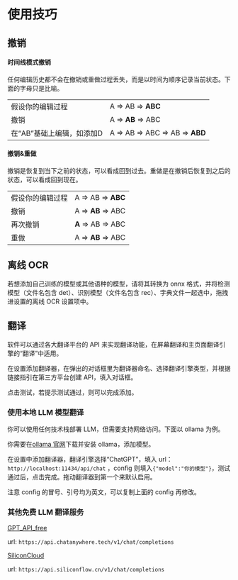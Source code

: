 # 使用技巧

## 撤销

#### 时间线模式撤销

任何编辑历史都不会在撤销或重做过程丢失，而是以时间为顺序记录当前状态。下面的字母只是比喻。

<table><tbody><tr><td>假设你的编辑过程</td><td>A =&gt; AB =&gt; <strong>ABC</strong></td></tr><tr><td>撤销</td><td>A =&gt; <strong>AB</strong> =&gt; ABC</td></tr><tr><td>在“AB”基础上编辑，如添加D</td><td>A =&gt; AB =&gt; ABC =&gt; AB =&gt; <strong>ABD</strong></td></tr></tbody></table>

#### 撤销&重做

撤销是恢复到当下之前的状态，可以看成回到过去。重做是在撤销后恢复到之后的状态，可以看成回到现在。

<table><tbody><tr><td>假设你的编辑过程</td><td>A =&gt; AB =&gt; <strong>ABC</strong></td></tr><tr><td>撤销</td><td>A =&gt; <strong>AB</strong> =&gt; ABC</td></tr><tr><td>再次撤销</td><td><strong>A</strong> =&gt; AB =&gt; ABC</td></tr><tr><td>重做</td><td>A =&gt; <strong>AB</strong> =&gt; ABC</td></tr></tbody></table>

## 离线 OCR

若想添加自己训练的模型或其他语种的模型，请将其转换为 onnx 格式，并将检测模型（文件名包含 det）、识别模型（文件名包含 rec）、字典文件一起选中，拖拽进设置的离线 OCR 设置项中。

## 翻译

软件可以通过各大翻译平台的 API 来实现翻译功能，在屏幕翻译和主页面翻译引擎的“翻译”中适用。

在设置添加翻译器，在弹出的对话框里为翻译器命名、选择翻译引擎类型，并根据链接指引在第三方平台创建 API，填入对话框。

点击测试，若提示测试通过，则可以完成添加。

### 使用本地 LLM 模型翻译

你可以使用任何技术栈部署 LLM，但需要支持网络访问。下面以 ollama 为例。

你需要在[ollama 官网](https://ollama.com/)下载并安装 ollama，添加模型。

在设置中添加翻译器，翻译引擎选择“ChatGPT”，填入 url：`http://localhost:11434/api/chat` ，config 则填入`{"model":"你的模型"}`，测试通过后，点击完成。拖动翻译器到第一个来默认启用。

注意 config 的冒号、引号均为英文，可以复制上面的 config 再修改。

### 其他免费 LLM 翻译服务

[GPT_API_free](https://github.com/chatanywhere/GPT_API_free)

url: `https://api.chatanywhere.tech/v1/chat/completions`

[SiliconCloud](https://siliconflow.cn/zh-cn/siliconcloud)

url: `https://api.siliconflow.cn/v1/chat/completions`
